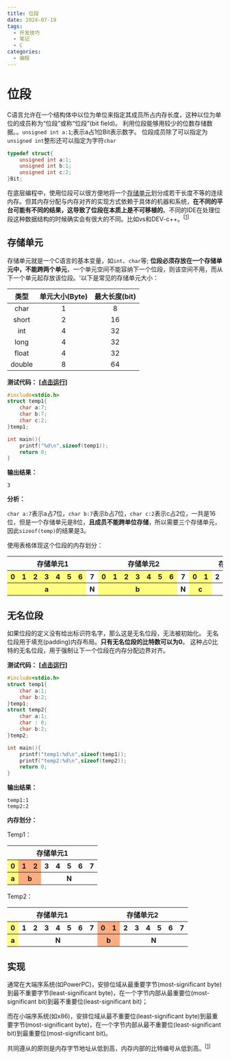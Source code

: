 ```yaml
---
title: 位段
date: 2024-07-19
tags:
  - 开发技巧
  - 笔记
  - C
categories:
  - 编程
---
```


# 位段

C语言允许在一个结构体中以位为单位来指定其成员所占内存长度，这种以位为单位的成员称为“位段”或称“位段”(bit field)。
利用位段能够用较少的位数存储数据。。`unsigned int a:1`;表示a占1位Bit表示数字。
位段成员除了可以指定为`unsigned int`整形还可以指定为字符`char`

```C
typedef struct{
    unsigned int a:1;
    unsigned int b:1;
    unsigned int c:2;
}Bit;
```

在底层编程中，使用位段可以很方便地将一个[存储单元](#存储单元)划分成若干长度不等的连续内存。但其内存分配与内存对齐的实现方式依赖于具体的机器和系统，**在不同的平台可能有不同的结果，这导致了位段在本质上是不可移植的**。不同的IDE在处理位段这种数据结构的时候确实会有很大的不同。比如vs和DEV-c++。<sup>[[1](https://blog.csdn.net/qq_46359697/article/details/108293880)]</sup>

## 存储单元

存储单元就是一个C语言的基本变量，如`int`、`char`等;
**位段必须存放在一个存储单元中，不能跨两个单元**，一个单元空间不能容纳下一个位段，则该空间不用，而从下一个单元起存放该位段。'以下是常见的存储单元大小：

| 类型 | 单元大小(Byte) | 最大长度(bit) |
| :---: | :---: | :---: |
| char | 1 | 8 |
| short | 2 | 16 |
| int | 4 | 32 |
| long | 4 | 32 |
| float | 4 | 32 |
| double | 8 | 64 |



**测试代码：** **[[点击运行]](https://cpp.sh/?source=%23include%3Cstdio.h%3E%0D%0Astruct+temp1%7B%0D%0A++++char+a%3A7%3B%0D%0A++++char+b%3A7%3B%0D%0A++++char+c%3A2%3B%0D%0A%7Dtemp1%3B%0D%0A%0D%0Aint+main()%7B%0D%0A++++printf(%22%25d%5Cn%22%2Csizeof(temp1))%3B%0D%0A++++return+0%3B%0D%0A%7D)**

```C
#include<stdio.h>
struct temp1{
    char a:7;
    char b:7;
    char c:2;
}temp1;

int main(){
    printf("%d\n",sizeof(temp1));
    return 0;
}
```

**输出结果：**

```terminal output
3
```

**分析：**

`char a:7`表示a占7位，`char b:7`表示b占7位，`char c:2`表示c占2位，一共是16位，但是一个存储单元是8位，**且成员不能跨单位存储**，所以需要三个存储单元，因此`sizeof(temp)`的结果是3。

<table>
<capital>使用表格体现这个位段的内存划分：</capital>
<tr>
<th colspan=8 width="80px">存储单元1</th>
<th colspan=8 width="80px">存储单元2</th>
<th colspan=8 width="80px">存储单元3</th>
</tr>
<tr>
<th bgcolor=#ffffcc80>0</th>
<th bgcolor=#ffffcc80>1</th>
<th bgcolor=#ffffcc80>2</th>
<th bgcolor=#ffffcc80>3</th>
<th bgcolor=#ffffcc80>4</th>
<th bgcolor=#ffffcc80>5</th>
<th bgcolor=#ffffcc80>6</th>
<th>7</th>
<th bgcolor=#ffffcc80>0</th>
<th bgcolor=#ffffcc80>1</th>
<th bgcolor=#ffffcc80>2</th>
<th bgcolor=#ffffcc80>3</th>
<th bgcolor=#ffffcc80>4</th>
<th bgcolor=#ffffcc80>5</th>
<th bgcolor=#ffffcc80>6</th>
<th>7</th>
<th bgcolor=#ffffcc80>0</th>
<th bgcolor=#ffffcc80>1</th>
<th>2</th>
<th>3</th>
<th>4</th>
<th>5</th>
<th>6</th>
<th>7</th>
</tr>


<tr>
<th colspan=7  bgcolor=#ffffcc80>a</th>
<th colspan=1>N</th>
<th colspan=7  bgcolor=#ffffcc80>b</th>
<th colspan=1>N</th>
<th colspan=2  bgcolor=#ffffcc80>c</th>
<th colspan=6>N</th>

</tr>
</table>


## 无名位段

如果位段的定义没有给出标识符名字，那么这是无名位段，无法被初始化。
无名位段用于填充(padding)内存布局。**只有无名位段的比特数可以为0**。
这种占0比特的无名位段，用于强制让下一个位段在内存分配边界对齐。

**测试代码：** **[[点击运行]](https://cpp.sh/?source=%23include%3Cstdio.h%3E%0D%0Astruct+temp1%7B%0D%0A++++char+a%3A1%3B%0D%0A++++char+b%3A2%3B%0D%0A%7Dtemp1%3B%0D%0Astruct+temp2%7B%0D%0A++++char+a%3A1%3B%0D%0A++++char+%3A+0%3B%0D%0A++++char+b%3A2%3B%0D%0A%7Dtemp2%3B%0D%0A%0D%0Aint+main()%7B%0D%0A++++printf(%22temp1%3A%25d%5Cn%22%2Csizeof(temp1))%3B%0D%0A++++printf(%22temp2%3A%25d%5Cn%22%2Csizeof(temp2))%3B%0D%0A++++return+0%3B%0D%0A%7D)**

```C
#include<stdio.h>
struct temp1{
    char a:1;
    char b:2;
}temp1;
struct temp2{
    char a:1;
    char : 0;
    char b:2;
}temp2;

int main(){
    printf("temp1:%d\n",sizeof(temp1));
    printf("temp2:%d\n",sizeof(temp2));
    return 0;
}
```

**输出结果：**

```terminal output
temp1:1
temp2:2
```

**内存划分：**


<table>
<capital>Temp1：</capital>
<tr>
<th colspan=8 width="80px">存储单元1</th>
</tr>
<tr>
<th bgcolor=#ffffcc80>0</th>
<th bgcolor=#ffaacc80>1</th>
<th bgcolor=#ffaacc80>2</th>
<th>3</th>
<th>4</th>
<th>5</th>
<th>6</th>
<th>7</th>
</tr>

<tr>
<th colspan=1  bgcolor=#ffffcc80>a</th>
<th colspan=2  bgcolor=#ffaacc80>b</th>
<th colspan=5>N</th>

</tr>
</table>


<table>
<capital>Temp2：</capital>
<tr>
<th colspan=8 width="80px">存储单元1</th>
<th colspan=8 width="80px">存储单元2</th>
</tr>
<tr>
<th bgcolor=#ffffcc80>0</th>
<th>1</th>
<th>2</th>
<th>3</th>
<th>4</th>
<th>5</th>
<th>6</th>
<th>7</th>
<th bgcolor=#ffaacc80>0</th>
<th bgcolor=#ffaacc80>1</th>
<th>2</th>
<th>3</th>
<th>4</th>
<th>5</th>
<th>6</th>
<th>7</th>
</tr>

<tr>
<th colspan=1 bgcolor=#ffffcc80>a</th>
<th colspan=7>N</th>
<th colspan=2 bgcolor=#ffaacc80>b</th>
<th colspan=6>N</th>

</tr>
</table>

## 实现

通常在大端序系统(如PowerPC)，安排位域从最重要字节(most-significant byte)到最不重要字节(least-significant byte)，在一个字节内部从最重要位(most-significant bit)到最不重要位(least-significant bit)；

而在小端序系统(如x86)，安排位域从最不重要位(least-significant byte)到最重要字节(most-significant byte)，在一个字节内部从最不重要位(least-significant bit)到最重要位(most-significant bit)。

共同遵从的原则是内存字节地址从低到高，内存内部的比特编号从低到高。<sup>[[1](https://blog.csdn.net/qq_46359697/article/details/108293880)]</sup>